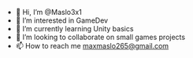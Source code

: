 - 👋 Hi, I’m @Maslo3x1
- 👀 I’m interested in GameDev
- 🌱 I’m currently learning Unity basics
- 💞️ I’m looking to collaborate on small games projects
- 📫 How to reach me maxmaslo265@gmail.com

<!---
Maslo3x1/Maslo3x1 is a ✨ special ✨ repository because its `README.md` (this file) appears on your GitHub profile.
You can click the Preview link to take a look at your changes.
--->

